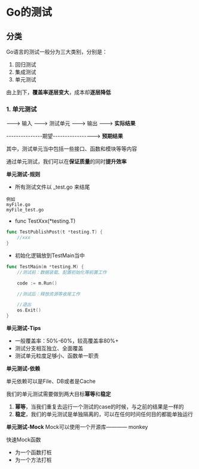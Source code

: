 # Go的测试
## 分类
Go语言的测试一般分为三大类别，分别是：

1. 回归测试
2. 集成测试
3. 单元测试

由上到下，**覆盖率逐层变大**，成本却**逐层降低**

### 1. 单元测试
---> 输入 ---> 测试单元 ---> 输出 ---> **实际结果**

---------------期望-----------------> **预期结果**

其中，测试单元当中包括一些接口、函数和模块等等内容

通过单元测试，我们可以在**保证质量**的同时**提升效率**

**单元测试-规则**
+ 所有测试文件以 _test.go 来结尾
```
例如
myFile.go
myFile_test.go
```
+ func TestXxx(*testing.T)
```go
func TestPublishPost(t *testing.T) {
    //xxx
}
```
+ 初始化逻辑放到TestMain当中
```go
func TestMain(m *testing.M) {
    //测试前：数据装载、配置初始化等前置工作

    code := m.Run()

    //测试后：释放资源等收尾工作

    //退出
    os.Exit()
}
```

**单元测试-Tips**
+ 一般覆盖率：50%-60%，较高覆盖率80%+
+ 测试分支相互独立、全面覆盖
+ 测试单元粒度足够小、函数单一职责

**单元测试-依赖**

单元依赖可以是File、DB或者是Cache

我们的单元测试需要做到两大目标**幂等**和**稳定**
1. **幂等**，当我们重复去运行一个测试的case的时候，与之前的结果是一样的
2. **稳定**，我们的单元测试是单独隔离的，可以在任何时间任何目的都能单独运行

**单元测试-Mock**
Mock可以使用一个开源库———— monkey

快速Mock函数
+ 为一个函数打桩
+ 为一个方法打桩

